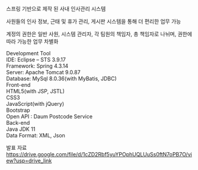 스프링 기반으로 제작 된 사내 인사관리 시스템

사원들의 인사 정보, 근태 및 휴가 관리, 게시판 시스템을 통해 더 편리한 업무 가능

계정의 권한은 일반 사원, 시스템 관리자, 각 팀원의 책임자, 총 책임자로 나뉘며,
    권한에 따라 가능한 업무 차별화 


Development Tool<br>
IDE: Eclipse – STS 3.9.17<br>
Framework: Spring 4.3.14<br>
Server: Apache Tomcat 9.0.87<br>
Database: MySql 8.0.36(with MyBatis, JDBC)<br>
Front-end<br>
HTML5(with JSP, JSTL)<br>
CSS3<br>
JavaScript(with jQuery)<br>
Bootstrap<br>
Open API : Daum Postcode Service<br>
Back-end<br>
Java JDK 11<br>
Data Format: XML, Json<br>


발표 자료
<a href="https://drive.google.com/file/d/1cZD2Rbf5yuYPOphUQLUuSs0ftN7oPB7O/view?usp=drive_link">https://drive.google.com/file/d/1cZD2Rbf5yuYPOphUQLUuSs0ftN7oPB7O/view?usp=drive_link</a>
